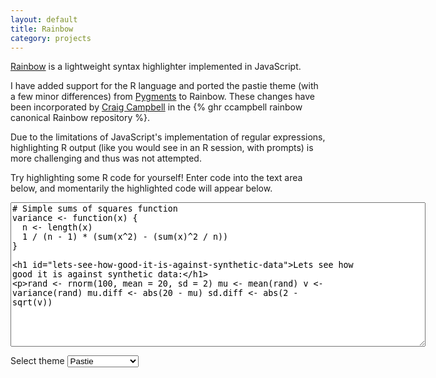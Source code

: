 ```yaml
---
layout: default
title: Rainbow
category: projects
---
```


[Rainbow](https://craig.is/making/rainbows/) is a lightweight syntax highlighter implemented in JavaScript.

I have added support for the R language and ported the pastie theme (with a few minor differences) from [Pygments](http://pygments.org/) to Rainbow. These changes have been incorporated by [Craig Campbell](https://craig.is/) in the {% ghr ccampbell rainbow canonical Rainbow repository %}.

Due to the limitations of JavaScript's implementation of regular expressions, highlighting R output (like you would see in an R session, with prompts) is more challenging and thus was not attempted.

Try highlighting some R code for yourself! Enter code into the text area below, and momentarily the highlighted code will appear below.

<div>
<textarea id="rainbow-input" rows="15" cols="80">
# Simple sums of squares function
variance &lt;- function(x) {
  n &lt;- length(x)
  1 / (n - 1) * (sum(x^2) - (sum(x)^2 / n))
} 

# Lets see how good it is against synthetic data:
rand &lt;- rnorm(100, mean = 20, sd = 2)
mu &lt;- mean(rand)
v &lt;- variance(rand)
mu.diff &lt;- abs(20 - mu)
sd.diff &lt;- abs(2 - sqrt(v))</textarea>
<form style="margin-bottom: 2em">
<label for="rainbow-theme">Select theme</label>
<select name="themeselect" id="rainbow-theme">
<option value="all-hallows-eve">All Hallows Eve</option>
<option value="blackboard">Blackboard</option>
<option value="espresso-libre">Espresso Libre</option>
<option value="github">GitHub</option>
<option value="obsidian">Obsidian</option>
<option value="pastie" selected>Pastie</option>
<option value="solarized-dark">Solarized Dark</option>
<option value="solarized-light">Solarized Light</option>
<option value="sunburst">Sunburst</option>
<option value="tricolore">Tricolore</option>
<option value="twilight">Twilight</option>
<option value="zenburnesque">Zenburnesque</option>
</select>
</form>
<pre style="max-width: 100%"><code id="rainbow-output" data-language="r" style="width: 100%"></code></pre>
</div>
<script type="text/javascript" src="/projects/rainbow/js/rainbow-demo.js"></script>
